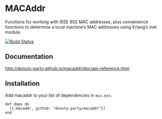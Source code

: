 # MACAddr

Functions for working with IEEE 802 MAC addresses, plus convenience functions to determine a local machine’s MAC addresses using Erlang’s inet module.

[![Build Status](https://travis-ci.org/donuty-party/macaddr.svg?branch=master)](https://travis-ci.org/donuty-party/macaddr)

## Documentation

http://donuty-party.github.io/macaddr/doc/api-reference.html

## Installation

Add macaddr to your list of dependencies in `mix.exs`:

    def deps do
      [{:macaddr, github: "donuty-party/macaddr"}]
    end
